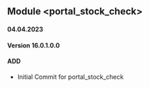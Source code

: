 ## Module <portal_stock_check>

#### 04.04.2023
#### Version 16.0.1.0.0
#### ADD
- Initial Commit for portal_stock_check
